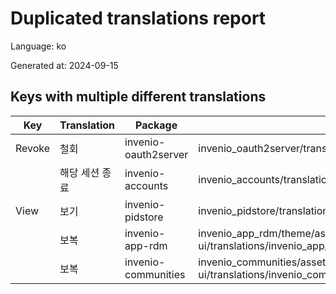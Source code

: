 # Duplicated translations report

Language: ko

Generated at: 2024-09-15


## Keys with multiple different translations


| Key | Translation | Package | File |
| --- | --- | --- | --- |
| Revoke| 철회 | invenio-oauth2server | invenio_oauth2server/translations/ko/LC_MESSAGES/messages.po |
|| 해당 세션 종료 | invenio-accounts | invenio_accounts/translations/ko/LC_MESSAGES/messages.po |
| View| 보기 | invenio-pidstore | invenio_pidstore/translations/ko/LC_MESSAGES/messages.po |
|| 보복 | invenio-app-rdm | invenio_app_rdm/theme/assets/semantic-ui/translations/invenio_app_rdm/messages/ko/messages.po |
|| 보복 | invenio-communities | invenio_communities/assets/semantic-ui/translations/invenio_communities/messages/ko/messages.po |
